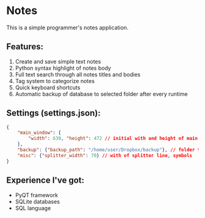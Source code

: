 # Notes
This is a simple programmer's notes application.

## Features:
1. Create and save simple text notes
2. Python syntax highlight of notes body
3. Full text search through all notes titles and bodies
4. Tag system to categorize notes
5. Quick keyboard shortcuts
6. Automatic backup of database to selected folder after every runtime
## Settings (settings.json):
```json
{
    "main_window": {
	    "width": 639, "height": 472 // initial with and height of main window
    },
    "backup": {"backup_path": "/home/user/Dropbox/backup"}, // folder to save DB backups
    "misc": {"splitter_width": 70} // with of splitter line, symbols
}
```
## Experience I've got:
* PyQT framework
* SQLite databases
* SQL language
